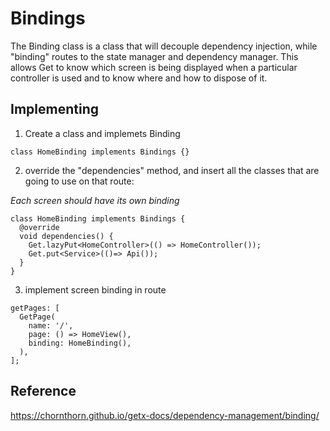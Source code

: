 # Bindings

The Binding class is a class that will decouple dependency injection, while "binding" routes to the state manager and dependency manager. This allows Get to know which screen is being displayed when a particular controller is used and to know where and how to dispose of it. 

## Implementing

1. Create a class and implemets Binding

```
class HomeBinding implements Bindings {}
```

2. override the "dependencies" method, and insert all the classes that are going to use on that route:

*Each screen should have its own binding*

```
class HomeBinding implements Bindings {
  @override
  void dependencies() {
    Get.lazyPut<HomeController>(() => HomeController());
    Get.put<Service>(()=> Api());
  }
}

```

3. implement screen binding in route

```
getPages: [
  GetPage(
    name: '/',
    page: () => HomeView(),
    binding: HomeBinding(),
  ),
];

```

## Reference

https://chornthorn.github.io/getx-docs/dependency-management/binding/
